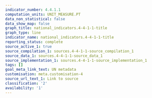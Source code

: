 ```yaml
---
indicator_number: 4.4.1.1
computation_units: UNIT_MEASURE.PT
data_non_statistical: false
data_show_map: false
graph_title: national_indicators.4-4-1-1-title
graph_type: line
indicator_name: national_indicators.4-4-1-1-title
reporting_status: complete
source_active_1: true
source_compilation_1: sources.4-4-1-1-source_compilation_1
source_data_1: sources.4-4-1-1-source_data_1
source_implementation_1: sources.4-4-1-1-source_implementation_1
tags: []
goal_meta_link_text: UN metadata
customisation: meta.customisation-4
source_url_text_1: Link to source
classification: '2'
availability: '1'
---
```

